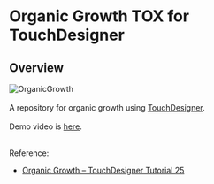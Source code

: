 # Organic Growth TOX for TouchDesigner
## Overview

![OrganicGrowth](https://user-images.githubusercontent.com/9309605/214376641-225bf840-8cdc-4959-8abf-b67685128ca4.gif)
<br>
<br>
A repository for organic growth using [TouchDesigner](https://derivative.ca/).
<br>
<br>
Demo video is [here](https://youtu.be/Ogk4sCQBI6c).
<br>
<br>

Reference:
- [Organic Growth – TouchDesigner Tutorial 25](https://youtu.be/BKiK9G53WOw)
